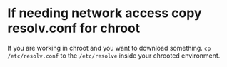 # If needing network access copy resolv.conf for chroot

If you are working in chroot and you want to download something. `cp`
`/etc/resolv.conf` to the `/etc/resolve` inside your chrooted environment. 

